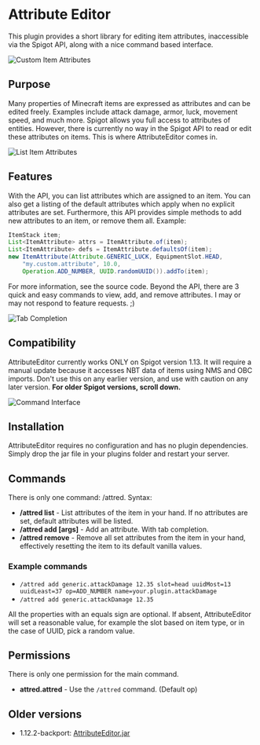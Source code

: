 # Attribute Editor

This plugin provides a short library for editing item attributes, inaccessible via the Spigot API, along with a nice command based interface.

![Custom Item Attributes](https://i.imgur.com/34EnlSD.jpg)

## Purpose
Many properties of Minecraft items are expressed as attributes and can be edited freely. Examples include attack damage, armor, luck, movement speed, and much more. Spigot allows you full access to attributes of entities. However, there is currently no way in the Spigot API to read or edit these attributes on items. This is where AttributeEditor comes in.

![List Item Attributes](https://i.imgur.com/Fcbe4Zc.jpg)

## Features
With the API, you can list attributes which are assigned to an item. You can also get a listing of the default attributes which apply when no explicit attributes are set. Furthermore, this API provides simple methods to add new attributes to an item, or remove them all. Example:

```java
ItemStack item;
List<ItemAttribute> attrs = ItemAttribute.of(item);
List<ItemAttribute> defs = ItemAttribute.defaultsOf(item);
new ItemAttribute(Attribute.GENERIC_LUCK, EquipmentSlot.HEAD,
    "my.custom.attribute", 10.0,
    Operation.ADD_NUMBER, UUID.randomUUID()).addTo(item);
```
For more information, see the source code.
Beyond the API, there are 3 quick and easy commands to view, add, and remove attributes. I may or may not respond to feature requests. ;)

![Tab Completion](https://i.imgur.com/A2h2idZ.jpg)

## Compatibility
AttributeEditor currently works ONLY on Spigot version 1.13. It will require a manual update because it accesses NBT data of items using NMS and OBC imports. Don't use this on any earlier version, and use with caution on any later version.
**For older Spigot versions, scroll down.**

![Command Interface](https://i.imgur.com/87SC6aE.jpg)

## Installation
AttributeEditor requires no configuration and has no plugin dependencies. Simply drop the jar file in your plugins folder and restart your server.

## Commands
There is only one command: /attred. Syntax:
- **/attred list** - List attributes of the item in your hand. If no attributes are set, default attributes will be listed.
- **/attred add <attr> <amount> [args]** - Add an attribute. With tab completion.
- **/attred remove** - Remove all set attributes from the item in your hand, effectively resetting the item to its default vanilla values.

### Example commands
- `/attred add generic.attackDamage 12.35 slot=head uuidMost=13 uuidLeast=37 op=ADD_NUMBER name=your.plugin.attackDamage`
- `/attred add generic.attackDamage 12.35`

All the properties with an equals sign are optional. If absent, AttributeEditor will set a reasonable value, for example the slot based on item type, or in the case of UUID, pick a random value.

## Permissions
There is only one permission for the main command.
- **attred.attred** - Use the `/attred` command. (Default op)

## Older versions
- 1.12.2-backport: [AttributeEditor.jar](https://github.com/StarTux/AttributeEditor/releases/download/1.12.2-0.1/AttributeEditor.jar)
